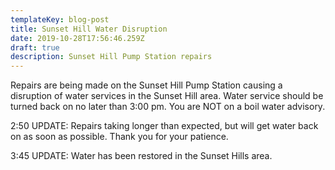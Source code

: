 ```yaml
---
templateKey: blog-post
title: Sunset Hill Water Disruption
date: 2019-10-28T17:56:46.259Z
draft: true
description: Sunset Hill Pump Station repairs
---
```

Repairs are being made on the Sunset Hill Pump Station causing a disruption of water services in the Sunset Hill area.  Water service should be turned back on no later than 3:00 pm.  You are NOT on a boil water advisory.

2:50 UPDATE:  Repairs taking longer than expected, but will get water back on as soon as possible.  Thank you for your patience.

3:45 UPDATE:  Water has been restored in the Sunset Hills area.
